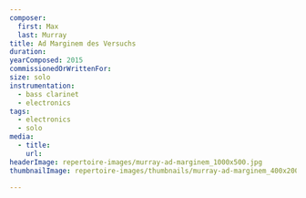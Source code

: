 ```yaml
---
composer:
  first: Max
  last: Murray
title: Ad Marginem des Versuchs
duration:
yearComposed: 2015
commissionedOrWrittenFor:
size: solo
instrumentation:
  - bass clarinet
  - electronics
tags:
  - electronics
  - solo
media:
  - title:
    url:
headerImage: repertoire-images/murray-ad-marginem_1000x500.jpg
thumbnailImage: repertoire-images/thumbnails/murray-ad-marginem_400x200.jpg

---
```


